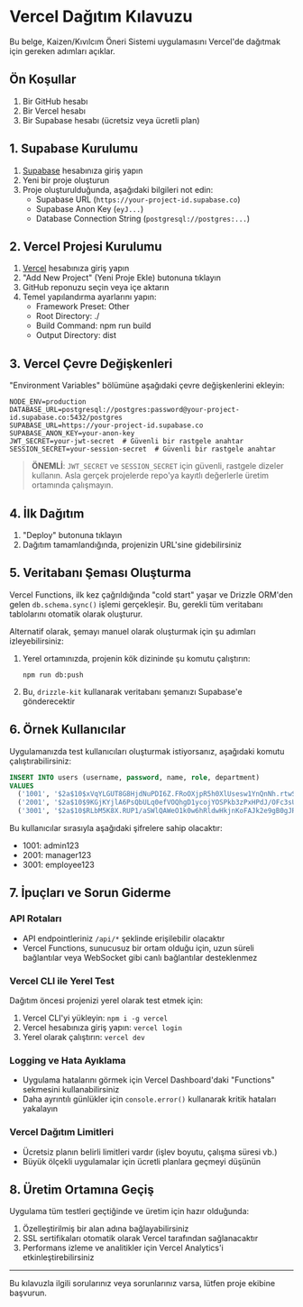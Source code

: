 # Vercel Dağıtım Kılavuzu

Bu belge, Kaizen/Kıvılcım Öneri Sistemi uygulamasını Vercel'de dağıtmak için gereken adımları açıklar.

## Ön Koşullar

1. Bir GitHub hesabı
2. Bir Vercel hesabı
3. Bir Supabase hesabı (ücretsiz veya ücretli plan)

## 1. Supabase Kurulumu

1. [Supabase](https://supabase.com/) hesabınıza giriş yapın
2. Yeni bir proje oluşturun
3. Proje oluşturulduğunda, aşağıdaki bilgileri not edin:
   - Supabase URL (`https://your-project-id.supabase.co`)
   - Supabase Anon Key (`eyJ...`)
   - Database Connection String (`postgresql://postgres:...`)

## 2. Vercel Projesi Kurulumu

1. [Vercel](https://vercel.com/) hesabınıza giriş yapın
2. "Add New Project" (Yeni Proje Ekle) butonuna tıklayın
3. GitHub reponuzu seçin veya içe aktarın
4. Temel yapılandırma ayarlarını yapın:
   - Framework Preset: Other
   - Root Directory: ./
   - Build Command: npm run build
   - Output Directory: dist

## 3. Vercel Çevre Değişkenleri

"Environment Variables" bölümüne aşağıdaki çevre değişkenlerini ekleyin:

```
NODE_ENV=production
DATABASE_URL=postgresql://postgres:password@your-project-id.supabase.co:5432/postgres
SUPABASE_URL=https://your-project-id.supabase.co
SUPABASE_ANON_KEY=your-anon-key
JWT_SECRET=your-jwt-secret  # Güvenli bir rastgele anahtar
SESSION_SECRET=your-session-secret  # Güvenli bir rastgele anahtar
```

> **ÖNEMLİ**: `JWT_SECRET` ve `SESSION_SECRET` için güvenli, rastgele dizeler kullanın. Asla gerçek projelerde repo'ya kayıtlı değerlerle üretim ortamında çalışmayın.

## 4. İlk Dağıtım

1. "Deploy" butonuna tıklayın
2. Dağıtım tamamlandığında, projenizin URL'sine gidebilirsiniz

## 5. Veritabanı Şeması Oluşturma

Vercel Functions, ilk kez çağrıldığında "cold start" yaşar ve Drizzle ORM'den gelen `db.schema.sync()` işlemi gerçekleşir. Bu, gerekli tüm veritabanı tablolarını otomatik olarak oluşturur.

Alternatif olarak, şemayı manuel olarak oluşturmak için şu adımları izleyebilirsiniz:

1. Yerel ortamınızda, projenin kök dizininde şu komutu çalıştırın:
   ```
   npm run db:push
   ```

2. Bu, `drizzle-kit` kullanarak veritabanı şemanızı Supabase'e gönderecektir

## 6. Örnek Kullanıcılar

Uygulamanızda test kullanıcıları oluşturmak istiyorsanız, aşağıdaki komutu çalıştırabilirsiniz:

```sql
INSERT INTO users (username, password, name, role, department)
VALUES 
  ('1001', '$2a$10$xVqYLGUT8G8HjdNuPDI6Z.FRoOXjpR5h0XlUsesw1YnQnNh.rtwSm', 'Admin Kullanıcı', 'executive', 'Yönetim'),
  ('2001', '$2a$10$9KGjKYjlA6PsQbULq0efVOQhgD1ycojYOSPkb3zPxHPdJ/OFc3sUi', 'Yönetici Kullanıcı', 'manager', 'Üretim'),
  ('3001', '$2a$10$RLbM5K8X.RUP1/aSWlQAWeO1k0w6hRldwHkjnKoFAJk2e9gB0gJRi', 'Çalışan Kullanıcı', 'employee', 'Kalite');
```

Bu kullanıcılar sırasıyla aşağıdaki şifrelere sahip olacaktır:
- 1001: admin123
- 2001: manager123
- 3001: employee123

## 7. İpuçları ve Sorun Giderme

### API Rotaları
- API endpointleriniz `/api/*` şeklinde erişilebilir olacaktır
- Vercel Functions, sunucusuz bir ortam olduğu için, uzun süreli bağlantılar veya WebSocket gibi canlı bağlantılar desteklenmez

### Vercel CLI ile Yerel Test
Dağıtım öncesi projenizi yerel olarak test etmek için:

1. Vercel CLI'yi yükleyin: `npm i -g vercel`
2. Vercel hesabınıza giriş yapın: `vercel login`
3. Yerel olarak çalıştırın: `vercel dev`

### Logging ve Hata Ayıklama
- Uygulama hatalarını görmek için Vercel Dashboard'daki "Functions" sekmesini kullanabilirsiniz
- Daha ayrıntılı günlükler için `console.error()` kullanarak kritik hataları yakalayın

### Vercel Dağıtım Limitleri
- Ücretsiz planın belirli limitleri vardır (işlev boyutu, çalışma süresi vb.)
- Büyük ölçekli uygulamalar için ücretli planlara geçmeyi düşünün

## 8. Üretim Ortamına Geçiş

Uygulama tüm testleri geçtiğinde ve üretim için hazır olduğunda:

1. Özelleştirilmiş bir alan adına bağlayabilirsiniz
2. SSL sertifikaları otomatik olarak Vercel tarafından sağlanacaktır
3. Performans izleme ve analitikler için Vercel Analytics'i etkinleştirebilirsiniz

---

Bu kılavuzla ilgili sorularınız veya sorunlarınız varsa, lütfen proje ekibine başvurun.